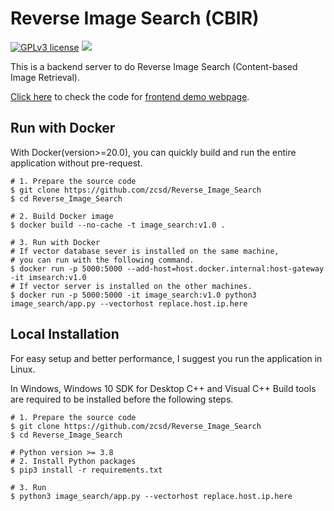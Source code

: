 # Reverse Image Search (CBIR)

[![GPLv3 license](https://img.shields.io/badge/License-GPLv3-blue.svg)](http://perso.crans.org/besson/LICENSE.html)
[![](https://img.shields.io/badge/python-3.9%2B-green.svg)]()

This is a backend server to do Reverse Image Search (Content-based Image Retrieval).

[Click here](https://github.com/zcsd/reverse_image_search_web) to check the code for [frontend demo webpage](https://demo.best360.tech/).

## Run with Docker

With Docker(version>=20.0), you can quickly build and run the entire application without pre-request.

```shell
# 1. Prepare the source code
$ git clone https://github.com/zcsd/Reverse_Image_Search
$ cd Reverse_Image_Search

# 2. Build Docker image
$ docker build --no-cache -t image_search:v1.0 .

# 3. Run with Docker
# If vector database sever is installed on the same machine,
# you can run with the following command.
$ docker run -p 5000:5000 --add-host=host.docker.internal:host-gateway -it imsearch:v1.0
# If vector server is installed on the other machines.
$ docker run -p 5000:5000 -it image_search:v1.0 python3 image_search/app.py --vectorhost replace.host.ip.here

```

## Local Installation

For easy setup and better performance, I suggest you run the application in Linux.

In Windows, Windows 10 SDK for Desktop C++ and Visual C++ Build tools are required to be installed before the following steps.

```shell
# 1. Prepare the source code
$ git clone https://github.com/zcsd/Reverse_Image_Search
$ cd Reverse_Image_Search

# Python version >= 3.8
# 2. Install Python packages
$ pip3 install -r requirements.txt

# 3. Run
$ python3 image_search/app.py --vectorhost replace.host.ip.here
```


